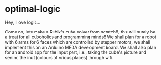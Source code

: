 # optimal-logic
Hey, I love logic...

Come on, lets make a Rubik's cube solver from scratch!!, this will surely be a treat for all cuboholics and programming minds!!
We shall plan for a robot with 6 arms for 6 faces which are controlled by stepper motors, we shall implement this on an Arduino MEGA development board. We shall  also plan for an android app for the input part, i.e., taking the cube's picture and senind the inut (colours of vrious places) through wifi.
